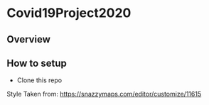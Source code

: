 # Covid19Project2020

## Overview


## How to setup

- Clone this repo



Style Taken from: https://snazzymaps.com/editor/customize/11615